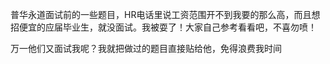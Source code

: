 
普华永道面试前的一些题目，HR电话里说工资范围开不到我要的那么高，而且想招便宜的应届毕业生，就没面试。我被耍了！大家自己参考看看吧，不喜勿喷！

万一他们又面试我呢？我就把做过的题目直接贴给他，免得浪费我时间
